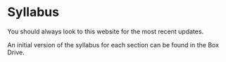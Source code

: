 Syllabus
============================

You should always look to this website for the most recent updates.


An initial version of the syllabus for each section can be found in the Box Drive.
